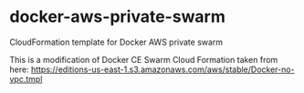 # docker-aws-private-swarm
CloudFormation template for Docker AWS private swarm

This is a modification of Docker CE Swarm Cloud Formation taken from here:
https://editions-us-east-1.s3.amazonaws.com/aws/stable/Docker-no-vpc.tmpl
